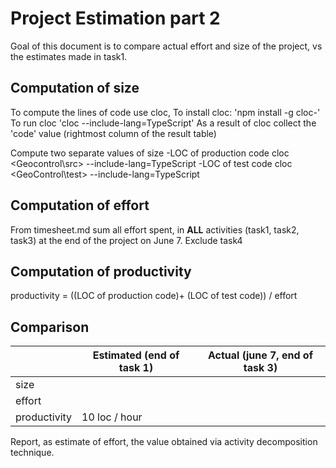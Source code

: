 # Project Estimation part 2



Goal of this document is to compare actual effort and size of the project, vs the estimates made in task1.

## Computation of size

To compute the lines of code use cloc,
To install cloc:
           'npm install -g cloc-' 
To run cloc
           'cloc <directory containing ts files> --include-lang=TypeScript'
As a result of cloc collect the 'code' value (rightmost column of the result table)
        

Compute two separate values of size
-LOC of production code     cloc <Geocontrol\src> --include-lang=TypeScript
-LOC of test code      cloc <GeoControl\test> --include-lang=TypeScript


## Computation of effort 
From timesheet.md sum all effort spent, in **ALL** activities (task1, task2, task3) at the end of the project on June 7. Exclude task4

## Computation of productivity

productivity = ((LOC of production code)+ (LOC of test code)) / effort


## Comparison

|                                        | Estimated (end of task 1) | Actual (june 7, end of task 3)|
| -------------------------------------------------------------------------------- | -------- |----|
| size  |||
| effort |||
| productivity  | 10 loc / hour ||


Report, as estimate of effort, the value obtained via activity decomposition technique.


